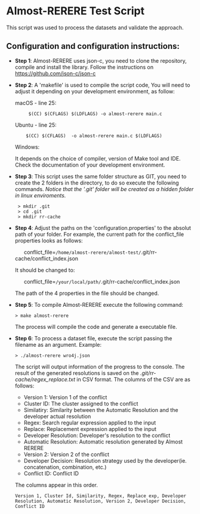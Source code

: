 # Almost-RERERE Test Script
This script was used to process the datasets and validate the approach.

## Configuration and configuration instructions:
- **Step 1**: Almost-RERERE uses json-c, you need to clone the repository, compile and install the library. Follow the instructions on <https://github.com/json-c/json-c>
- **Step 2**: A 'makefile' is used to compile the script code, You will need to adjust it depending on your development environment, as follow:
   
   macOS - line 25:
   ```
		$(CC) $(CFLAGS) $(LDFLAGS) -o almost-rerere main.c
   ```
  
   Ubuntu - line 25:
    ```   
    	$(CC) $(CFLAGS)  -o almost-rerere main.c $(LDFLAGS)
    ```
   
   Windows:

   It depends on the choice of compiler, version of Make tool and IDE. Check the documentation of your development environment.

- **Step 3**: This script uses the same folder structure as GIT, you need to create the 2 folders in the directory, to do so execute the following commands. *Notice that the '.git' folder will be created as a hidden folder in linux enviroments.*
   ```
    > mkdir .git
    > cd .git
    > mkdir rr-cache
   ```

- **Step 4**: Adjust the paths on the 'configuration.properties' to the absolut path of your folder. For example, the current path for the conflict_file properties looks as follows:

   &nbsp;&nbsp;&nbsp;&nbsp;&nbsp;&nbsp;conflict_file=`/home/almost-rerere/almost-test/`.git/rr-cache/conflict_index.json

   It should be changed to:

   &nbsp;&nbsp;&nbsp;&nbsp;&nbsp;&nbsp;conflict_file=`/your/local/path/`.git/rr-cache/conflict_index.json

   The path of the 4 properties in the file should be changed.

- **Step 5**: To compile Almost-RERERE execute the following command:
   ```
   > make almost-rerere
   ```
   The process will compile the code and generate a executable file.
   
- **Step 6**: To process a dataset file, execute the script passing the filename as an argument. Example:
   ```
   > ./almost-rerere wro4j.json
   ```
   The script will output information of the progress to the console. The result of the generated resolutions is saved on the *.git/rr-cache/regex_replace.txt* in CSV format.
   The columns of the CSV are as follows:
   * Version 1: Version 1 of the conflict
   * Cluster ID: The cluster assigned to the conflict
   * Similatiry: Similarity between the Automatic Resolution and the developer actual resolution
   * Regex: Search regular expression applied to the input
   * Replace: Replacement expression applied to the input
   * Developer Resolution: Developer's resolution to the conflict
   * Automatic Resolution: Automatic resolution generated by Almost RERERE
   * Version 2: Version 2 of the conflict
   * Developer Decision: Resolution strategy used by the developer(ie. concatenation, combination, etc.)
   * Conflict ID: Conflict ID

   The columns appear in this order.
    ```
   Version 1, Cluster Id, Similarity, Regex, Replace exp, Developer Resolution, Automatic Resolution, Version 2, Developer Decision, Conflict ID
    ```